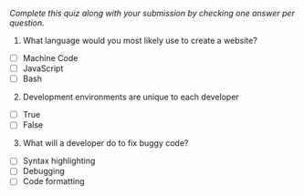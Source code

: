 *Complete this quiz along with your submission by checking one answer per question.*

1. What language would you most likely use to create a website?

- [ ] Machine Code
- [ ] JavaScript
- [ ] Bash

2. Development environments are unique to each developer

- [ ] True
- [ ] False

3. What will a developer do to fix buggy code?

- [ ] Syntax highlighting
- [ ] Debugging
- [ ] Code formatting
